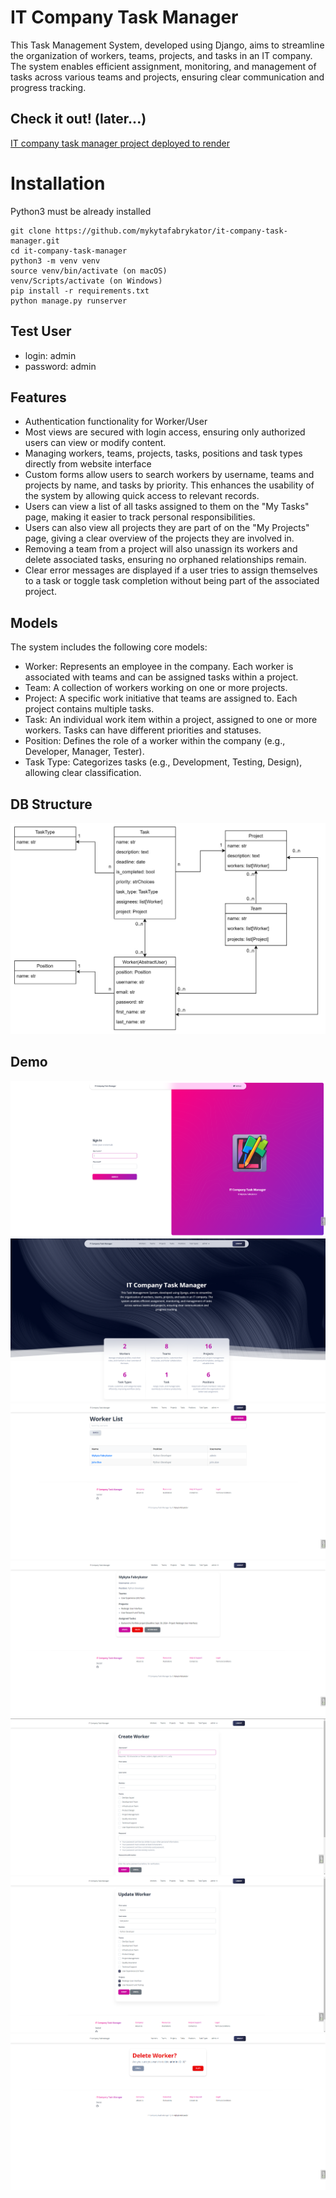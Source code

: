 # IT Company Task Manager

This Task Management System, developed using Django, aims to streamline the organization of workers, teams, projects, and tasks in an IT company.
The system enables efficient assignment, monitoring, and management of tasks across various teams and projects, ensuring clear communication and progress tracking.

## Check it out! (later...)

[IT company task manager project deployed to render](https://github.com/mykytafabrykator/it-company-task-manager)

# Installation

Python3 must be already installed

```shell
git clone https://github.com/mykytafabrykator/it-company-task-manager.git
cd it-company-task-manager
python3 -m venv venv
source venv/bin/activate (on macOS)
venv/Scripts/activate (on Windows)
pip install -r requirements.txt
python manage.py runserver
```

## Test User

* login: admin
* password: admin

## Features

* Authentication functionality for Worker/User
* Most views are secured with login access, ensuring only authorized users can view or modify content.
* Managing workers, teams, projects, tasks, positions and task types directly from website interface
* Custom forms allow users to search workers by username, teams and projects by name, and tasks by priority. This enhances the usability of the system by allowing quick access to relevant records.
* Users can view a list of all tasks assigned to them on the "My Tasks" page, making it easier to track personal responsibilities.
* Users can also view all projects they are part of on the "My Projects" page, giving a clear overview of the projects they are involved in.
* Removing a team from a project will also unassign its workers and delete associated tasks, ensuring no orphaned relationships remain.
* Clear error messages are displayed if a user tries to assign themselves to a task or toggle task completion without being part of the associated project.

## Models

The system includes the following core models:

* Worker: Represents an employee in the company. Each worker is associated with teams and can be assigned tasks within a project.
* Team: A collection of workers working on one or more projects.
* Project: A specific work initiative that teams are assigned to. Each project contains multiple tasks.
* Task: An individual work item within a project, assigned to one or more workers. Tasks can have different priorities and statuses.
* Position: Defines the role of a worker within the company (e.g., Developer, Manager, Tester).
* Task Type: Categorizes tasks (e.g., Development, Testing, Design), allowing clear classification.

## DB Structure

![DB structure](website_screens/db.png)

## Demo

![Login](website_screens/login.png)
![Home](website_screens/home.png)
![Worker list](website_screens/worker_list.png)
![Worker detail](website_screens/worker_detail.png)
![Worker create](website_screens/worker_create.png)
![Worker update](website_screens/worker_update.png)
![Worker delete](website_screens/worker_delete.png)